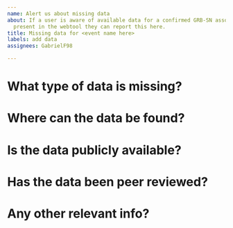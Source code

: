 ```yaml
---
name: Alert us about missing data
about: If a user is aware of available data for a confirmed GRB-SN association which is not
  present in the webtool they can report this here.
title: Missing data for <event name here>
labels: add data
assignees: GabrielF98

---
```


# What type of data is missing?

# Where can the data be found?

# Is the data publicly available?

# Has the data been peer reviewed?

# Any other relevant info?
